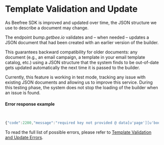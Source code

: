 # Template Validation and Update

As Beefree SDK is improved and updated over time, the JSON structure we use to describe a document may change.

The endpoint _bump.getbee.io_ validates and – when needed – updates a JSON document that had been created with an earlier version of the builder.

This guarantees backward compatibility for older documents: any document (e.g., an email campaign, a template in your email template catalog, etc.) using a JSON structure that the system finds to be out-of-date gets updated automatically the next time it is passed to the builder.

Currently, this feature is working in test mode, tracking any issue with existing JSON documents and allowing us to improve this service. During this testing phase, the system does not stop the loading of the builder when an issue is found.

#### Error response example

```javascript


{"code":2200,"message":"required key not provided @ data[u'page'][u'body'][u'content'][u'style'][u'color']","error":"BAD REQUEST"}


```

To read the full list of possible errors, please refer to [Template Validation and Update Errors](template-validation-and-update-errors.md).
